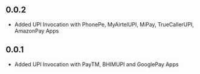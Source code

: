 ## 0.0.2

- Added UPI Invocation with PhonePe, MyAirtelUPI, MiPay, TrueCallerUPI, AmazonPay Apps


## 0.0.1

- Added UPI Invocation with PayTM, BHIMUPI and GooglePay Apps
